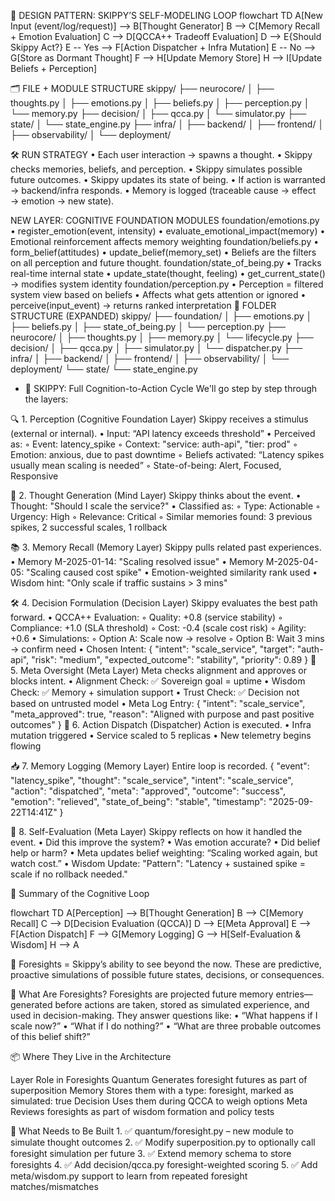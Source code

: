 🧠 DESIGN PATTERN: SKIPPY’S SELF-MODELING LOOP
flowchart TD
    A[New Input (event/log/request)] --> B[Thought Generator]
    B --> C[Memory Recall + Emotion Evaluation]
    C --> D[QCCA++ Tradeoff Evaluation]
    D --> E{Should Skippy Act?}
    E -- Yes --> F[Action Dispatcher + Infra Mutation]
    E -- No --> G[Store as Dormant Thought]
    F --> H[Update Memory Store]
    H --> I[Update Beliefs + Perception]

🗂️ FILE + MODULE STRUCTURE
skippy/
├── neurocore/
│   ├── thoughts.py
│   ├── emotions.py
│   ├── beliefs.py
│   ├── perception.py
│   └── memory.py
├── decision/
│   ├── qcca.py
│   └── simulator.py
├── state/
│   └── state_engine.py
├── infra/
│   ├── backend/
│   ├── frontend/
│   ├── observability/
│   └── deployment/

🛠️ RUN STRATEGY
    • Each user interaction → spawns a thought.
    • Skippy checks memories, beliefs, and perception.
    • Skippy simulates possible future outcomes.
    • Skippy updates its state of being.
    • If action is warranted → backend/infra responds.
    • Memory is logged (traceable cause → effect → emotion → new state).
 

NEW LAYER: COGNITIVE FOUNDATION MODULES
foundation/emotions.py
    • register_emotion(event, intensity)
    • evaluate_emotional_impact(memory)
    • Emotional reinforcement affects memory weighting
foundation/beliefs.py
    • form_belief(attitudes)
    • update_belief(memory_set)
    • Beliefs are the filters on all perception and future thought.
foundation/state_of_being.py
    • Tracks real-time internal state
    • update_state(thought, feeling)
    • get_current_state() → modifies system identity
foundation/perception.py
    • Perception = filtered system view based on beliefs
    • Affects what gets attention or ignored
    • perceive(input_event) → returns ranked interpretation
🧬 FOLDER STRUCTURE (EXPANDED)
skippy/
├── foundation/
│   ├── emotions.py
│   ├── beliefs.py
│   ├── state_of_being.py
│   └── perception.py
├── neurocore/
│   ├── thoughts.py
│   ├── memory.py
│   └── lifecycle.py
├── decision/
│   ├── qcca.py
│   ├── simulator.py
│   └── dispatcher.py
├── infra/
│   ├── backend/
│   ├── frontend/
│   ├── observability/
│   └── deployment/
└── state/
    └── state_engine.py

+ 🧠 SKIPPY: Full Cognition-to-Action Cycle
We'll go step by step through the layers:

🔍 1. Perception (Cognitive Foundation Layer)
Skippy receives a stimulus (external or internal).
    • Input: “API latency exceeds threshold”
    • Perceived as:
        ◦ Event: latency_spike
        ◦ Context: "service: auth-api", "tier: prod"
        ◦ Emotion: anxious, due to past downtime
        ◦ Beliefs activated: “Latency spikes usually mean scaling is needed”
        ◦ State-of-being: Alert, Focused, Responsive

🧠 2. Thought Generation (Mind Layer)
Skippy thinks about the event.
    • Thought: "Should I scale the service?"
    • Classified as:
        ◦ Type: Actionable
        ◦ Urgency: High
        ◦ Relevance: Critical
        ◦ Similar memories found: 3 previous spikes, 2 successful scales, 1 rollback

📚 3. Memory Recall (Memory Layer)
Skippy pulls related past experiences.
    • Memory M-2025-01-14: "Scaling resolved issue"
    • Memory M-2025-04-05: "Scaling caused cost spike"
    • Emotion-weighted similarity rank used
    • Wisdom hint: "Only scale if traffic sustains > 3 mins"

🛠️ 4. Decision Formulation (Decision Layer)
Skippy evaluates the best path forward.
    • QCCA++ Evaluation:
        ◦ Quality: +0.8 (service stability)
        ◦ Compliance: +1.0 (SLA threshold)
        ◦ Cost: -0.4 (scale cost risk)
        ◦ Agility: +0.6
    • Simulations:
        ◦ Option A: Scale now → resolve
        ◦ Option B: Wait 3 mins → confirm need
    • Chosen Intent:
{
  "intent": "scale_service",
  "target": "auth-api",
  "risk": "medium",
  "expected_outcome": "stability",
  "priority": 0.89
}
🧭 5. Meta Oversight (Meta Layer)
Meta checks alignment and approves or blocks intent.
    • Alignment Check: ✅ Sovereign goal = uptime
    • Wisdom Check: ✅ Memory + simulation support
    • Trust Check: ✅ Decision not based on untrusted model
    • Meta Log Entry:
{
  "intent": "scale_service",
  "meta_approved": true,
  "reason": "Aligned with purpose and past positive outcomes"
}
🚀 6. Action Dispatch (Dispatcher)
Action is executed.
    • Infra mutation triggered
    • Service scaled to 5 replicas
    • New telemetry begins flowing

📥 7. Memory Logging (Memory Layer)
Entire loop is recorded.
{
  "event": "latency_spike",
  "thought": "scale_service",
  "intent": "scale_service",
  "action": "dispatched",
  "meta": "approved",
  "outcome": "success",
  "emotion": "relieved",
  "state_of_being": "stable",
  "timestamp": "2025-09-22T14:41Z"
}

🧘 8. Self-Evaluation (Meta Layer)
Skippy reflects on how it handled the event.
    • Did this improve the system?
    • Was emotion accurate?
    • Did belief help or harm?
    • Meta updates belief weighting: “Scaling worked again, but watch cost.”
    • Wisdom Update:
"Pattern": "Latency + sustained spike = scale if no rollback needed."

🧠 Summary of the Cognitive Loop

flowchart TD
    A[Perception] --> B[Thought Generation]
    B --> C[Memory Recall]
    C --> D[Decision Evaluation (QCCA)]
    D --> E[Meta Approval]
    E --> F[Action Dispatch]
    F --> G[Memory Logging]
    G --> H[Self-Evaluation & Wisdom]
    H --> A


🧠 Foresights = Skippy’s ability to see beyond the now.
These are predictive, proactive simulations of possible future states, decisions, or consequences.

🔮 What Are Foresights?
Foresights are projected future memory entries—generated before actions are taken, stored as simulated experience, and used in decision-making.
They answer questions like:
    • “What happens if I scale now?”
    • “What if I do nothing?”
    • “What are three probable outcomes of this belief shift?”

📦 Where They Live in the Architecture

Layer
Role in Foresights
Quantum
Generates foresight futures as part of superposition
Memory
Stores them with a type: foresight, marked as simulated: true
Decision
Uses them during QCCA to weigh options
Meta
Reviews foresights as part of wisdom formation and policy tests


🧩 What Needs to Be Built
    1. ✅ quantum/foresight.py – new module to simulate thought outcomes
    2. ✅ Modify superposition.py to optionally call foresight simulation per future
    3. ✅ Extend memory schema to store foresights
    4. ✅ Add decision/qcca.py foresight-weighted scoring
    5. ✅ Add meta/wisdom.py support to learn from repeated foresight matches/mismatches



